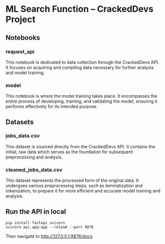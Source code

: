 # ML Search Function – CrackedDevs Project

## Notebooks

### request_api
This notebook is dedicated to data collection through the CrackedDevs API. It focuses on acquiring and compiling data necessary for further analysis and model training.

### model
This notebook is where the model training takes place. It encompasses the entire process of developing, training, and validating the model, ensuring it performs effectively for its intended purpose.

## Datasets

### jobs_data.csv
This dataset is sourced directly from the CrackedDevs API. It contains the initial, raw data which serves as the foundation for subsequent preprocessing and analysis.

### cleaned_jobs_data.csv
This dataset represents the processed form of the original data. It undergoes various preprocessing steps, such as lemmatization and tokenization, to prepare it for more efficient and accurate model training and analysis.

## Run the API in local

```
pip install fastapi uvicorn
uvicorn api.app:app --reload --port 9876
```

Then navigate to http://127.0.0.1:9876/docs